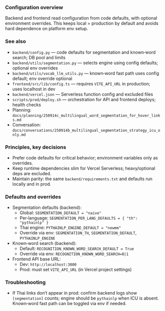 ### Configuration overview

Backend and frontend read configuration from code defaults, with optional environment overrides. This keeps local = production by default and avoids hard dependence on platform env setup.

### See also
- `backend/config.py` — code defaults for segmentation and known‑word search; DB pool and limits
- `backend/utils/segmentation.py` — selects engine using config defaults; optional env overrides
- `backend/utils/vocab_llm_utils.py` — known‑word fast path uses config default; env override optional
- `frontend/src/lib/config.ts` — requires `VITE_API_URL` in production; uses localhost in dev
- `backend/vercel.json` — Serverless function config and excluded files
- `scripts/prod/deploy.sh` — orchestration for API and frontend deploys; health checks
- Planning: `docs/planning/250914c_multilingual_word_segmentation_for_hover_links.md`
- Conversation: `docs/conversations/250914b_multilingual_segmentation_strategy_icu_only.md`

### Principles, key decisions
- Prefer code defaults for critical behavior; environment variables only as overrides.
- Keep runtime dependencies slim for Vercel Serverless; heavy/optional deps are excluded.
- Maintain parity: the same `backend/requirements.txt` and defaults run locally and in prod.

### Defaults and overrides
- Segmentation defaults (backend):
  - Global: `SEGMENTATION_DEFAULT = "naive"`
  - Per‑language: `SEGMENTATION_PER_LANG_DEFAULTS = { "th": "pythainlp" }`
  - Thai engine: `PYTHAINLP_ENGINE_DEFAULT = "newmm"`
  - Override via env: `SEGMENTATION_TH`, `SEGMENTATION_DEFAULT`, `PYTHAINLP_ENGINE`
- Known‑word search (backend):
  - Default: `RECOGNITION_KNOWN_WORD_SEARCH_DEFAULT = True`
  - Override via env: `RECOGNITION_KNOWN_WORD_SEARCH=0|1`
- Frontend API base URL:
  - Dev: `http://localhost:3000`
  - Prod: must set `VITE_API_URL` (in Vercel project settings)

### Troubleshooting
- If Thai links don’t appear in prod: confirm backend logs show `[segmentation]` counts; engine should be `pythainlp` when ICU is absent. Known‑word fast path can be toggled via env if needed.

